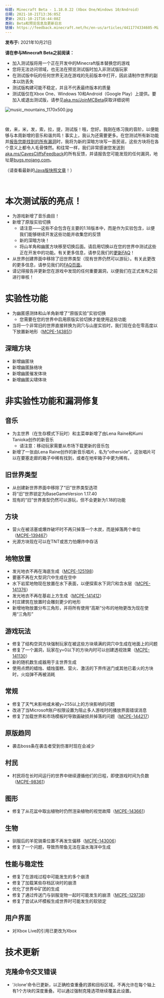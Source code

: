 ```yaml
---
标题: Minecraft Beta - 1.18.0.22 (Xbox One/Windows 10/Android)
日期: 2021-10-21T13:36:05Z
更新: 2021-10-21T16:44:08Z
类别: Beta和预览信息及更新日志
链接: https://feedback.minecraft.net/hc/en-us/articles/4411774334605-Minecraft-Beta-1-18-0-22-Xbox-One-Windows-10-Android
---
```


**发布于:** 2021年10月21日

**请在参与Minecraft Beta之前阅读：**

- 加入测试版将用一个正在开发中的Minecraft版本替换您的游戏
- 您将无法访问领域，也无法在预览测试版时加入非测试版玩家
- 在测试版中玩的任何世界无法在游戏的先前版本中打开，因此请制作世界的副本以防丢失
- 测试版构建可能不稳定，并且不代表最终版本的质量
- 测试版仅在Xbox One、Windows 10和Android（Google Play）上提供。要加入或退出测试版，请参见[aka.ms/JoinMCBeta](https://aka.ms/JoinMCBeta)获取详细说明

![music_mountains_1170x500.jpg](https://feedback.minecraft.net/hc/article_attachments/4411774082701/music_mountains_1170x500.jpg)

 

做，来，米，发，索，拉，提，测试版！哦，您好。我刚在练习我的音阶，以便能够与本周新增的音乐和谐共鸣！事实上，我认为还需要更多。在您测试所有新功能并[报告您能找到的所有漏洞](http://bugs.mojang.com/)时，我将为新的深暗方块写一首民谣，这些方块将在各个意义上都令人毛骨悚然。和往常一样，我们非常感谢您发送到[aka.ms/CavesCliffsFeedback](http://aka.ms/CavesCliffsFeedback)的所有反馈，并请报告您可能发现的任何漏洞，地址是[bugs.mojang.com](http://bugs.mojang.com/)。

（请查看最新的[Java版快照文章](https://www.minecraft.net/en-us/article/minecraft-snapshot-21w42a)！）

 

# **本次测试版的亮点！**

- 为游戏新增了音乐曲目！
- 新增了原版实验切换
  - 请注意——这些不会包含在主要的1.18版本中，而是作为实验包含，以便我们能够继续开发这些功能并收集您的反馈
  - 新的深暗方块！
  - 将山羊角和幽匿方块移至切换后面。请启用切换以在您的世界中测试这些正在开发中的功能。有关更多信息，请参见我们的[更新FAQ](https://help.minecraft.net/hc/en-us/articles/360059400852-Minecraft-Caves-Cliffs-Update-FAQ)！
- 从世界创建界面中移除了旧世界类型（现有世界仍然可以游玩）。有关此更改的更多信息，请参见我们的[FAQ页面](./Old-Worlds-Types-in-Minecraft-Bedrock-Edition-FAQ.md)。
- 请记得报告并更新您在游戏中发现的任何重要漏洞，以便我们在正式发布之前进行审核！

# **实验性功能**

- 为幽匿感测体和山羊角新增了“原版实验”实验切换
  - 您需要在您的世界中启用原版实验切换才能使用这些功能
- 当将一个非常旧的世界直接转换为洞穴与山崖实验时，我们现在会在零高度以下放置新地形（[MCPE-143851](https://bugs.mojang.com/browse/MCPE-143851)）

## **深暗方块**

- 新增幽匿块
- 新增幽匿脉络块
- 新增幽匿催发体块
- 新增幽匿尖啸体块

# **非实验性功能和漏洞修复**

## **音乐**

- 为主世界（在生存模式下玩时）和主菜单新增了由Lena Raine和Kumi Tanioka创作的新音乐
  - 请注意：移动玩家需要从市场下载更新的音乐包
- 新增了一张由Lena Raine创作的新音乐唱片，名为“otherside”。这张唱片可以在要塞走廊的箱子中稀有找到，或者在地牢箱子中更为稀有。

## **旧世界类型**

- 从创建新世界界面中移除了“旧”世界类型选项
- 将“旧”世界锁定为BaseGameVersion 1.17.40
- 现有的“旧”世界类型仍然可以游玩，但不会更新为1.18的功能

## **方块**

- 营火在被活塞或爆炸破坏时不再只掉落一个木炭，而是掉落两个单位（[MCPE-139467](https://bugs.mojang.com/browse/MCPE-139467)）
- 光源方块现在可以在TNT或苦力怕爆炸中存活

## **地物放置**

- 发光地衣不再在海底生成（[MCPE-125198](https://bugs.mojang.com/browse/MCPE-125198)）
- 要塞不再在大型洞穴中生成在空中
- 水下岩浆地物现在放置在水下表面，以便探索水下洞穴和含水层（[MCPE-141376](https://bugs.mojang.com/browse/MCPE-141376)）
- 发光地衣不再在基岩上方生成（[MCPE-141412](https://bugs.mojang.com/browse/MCPE-141412)）
- 村庄建筑在放置时会雕刻更少的地形
- 新增地物放置分布三角形，并将所有使用“高斯”分布的地物更改为现在使用“三角形”

## **游戏玩法**

- 修复了结构空洞方块强制玩家在被这些方块填满的洞穴中生成在地面上的问题
- 修复了一个漏洞，玩家在y=0以下的方块内时可以创建透视效果（[MCPE-141130](https://bugs.mojang.com/browse/MCPE-141130)）
- 新的随机数生成器用于主世界生成
- 使用点燃的蜡烛、蜡烛蛋糕、营火、激活的下界传送门或其他已着火的方块时，火焰弹不再被消耗

## **常规**

- 修复了天气未影响或未被y=255以上的方块影响的问题
- 改进了当Microsoft账户权限设置为阻止多人游戏时的播放界面错误消息
- 修复了加载世界和市场模板时导致画破损并掉落的问题（[MCPE-144217](https://bugs.mojang.com/browse/MCPE-144217)）

## **原版趋同**

- 袭击boss条在袭击者受到伤害时现在会减少

## **村民**

- 村民将在长时间运行的世界中继续遵循他们的日程，即使游戏时间为负数（[MCPE-98361](https://bugs.mojang.com/browse/MCPE-98361)）

## **图形**

- 修复了从花盆中取出植物时仍然渲染植物的视觉故障（[MCPE-143661](https://bugs.mojang.com/browse/MCPE-143661)）

## **生物**

- 驯服后的羊驼骑乘位置不再发生偏移（[MCPE-143006](https://bugs.mojang.com/browse/MCPE-143006)）
- 修复了一个问题，导致热带鱼无法在温水海洋中生成

## **性能与稳定性**

- 修复了在游戏过程中可能发生的多个崩溃
- 修复了加载某些存档区块时的崩溃
- 优化了世界中矿团的生成
- 修复了通过传送门与驯服宠物一起时可能发生的崩溃（[MCPE-129738](https://bugs.mojang.com/browse/MCPE-129738)）
- 修复了尝试从坏模板生成世界时可能发生的软锁定

## **用户界面**

- 对Xbox Live的引用已更改为Xbox

# **技术更新**

## **克隆命令交叉错误**

- '/clone'命令已更新，以正确检查重叠的源和目标区域，不再允许在每个轴上有1个方块的深度重叠。可以通过强制克隆选项继续覆盖此设置。